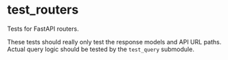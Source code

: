 # test_routers

Tests for FastAPI routers.

These tests should really only test the response models and API URL paths. Actual query logic should be tested by the `test_query` submodule.
